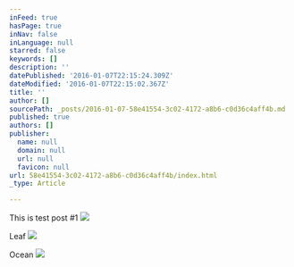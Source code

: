 ```yaml
---
inFeed: true
hasPage: true
inNav: false
inLanguage: null
starred: false
keywords: []
description: ''
datePublished: '2016-01-07T22:15:24.309Z'
dateModified: '2016-01-07T22:15:02.367Z'
title: ''
author: []
sourcePath: _posts/2016-01-07-58e41554-3c02-4172-a8b6-c0d36c4aff4b.md
published: true
authors: []
publisher:
  name: null
  domain: null
  url: null
  favicon: null
url: 58e41554-3c02-4172-a8b6-c0d36c4aff4b/index.html
_type: Article

---
```

This is test post \#1
![](https://the-grid-user-content.s3-us-west-2.amazonaws.com/ad7f0169-a242-492f-9e79-f353cff9a8d5.jpg)

Leaf
![](https://the-grid-user-content.s3-us-west-2.amazonaws.com/736de91b-a5d0-4da6-a649-62404c756a18.jpg)

Ocean
![](https://the-grid-user-content.s3-us-west-2.amazonaws.com/56011391-5b70-4ed4-9b6b-13620c56397a.JPG)